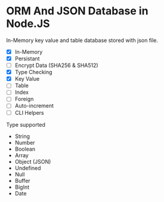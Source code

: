 # ORM And JSON Database in Node.JS

In-Memory key value and table database stored with json file.

- [x] In-Memory
- [x] Persistant
- [ ] Encrypt Data (SHA256 & SHA512)
- [x] Type Checking
- [x] Key Value
- [ ] Table
- [ ] Index
- [ ] Foreign
- [ ] Auto-increment
- [ ] CLI Helpers

Type supported
- String
- Number
- Boolean
- Array
- Object (JSON)
- Undefined
- Null
- Buffer
- BigInt
- Date